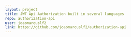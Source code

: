 ```yaml
---
layout: project
title: JWT Api Authorization built in several languages
repo: authorization-api
user: joaomarcuslf2
link: https://github.com/joaomarcuslf2/authorization-api
---
```

